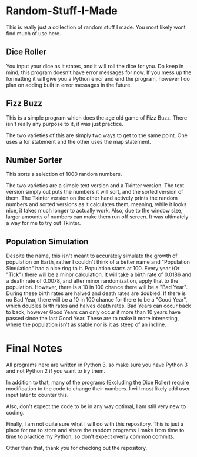 # Random-Stuff-I-Made

This is really just a collection of random stuff I made. You most likely wont find much of use here.

## Dice Roller

You input your dice as it states, and it will roll the dice for you. Do keep in mind, this program doesn't have error messages for now. If you mess up the formatting it will give you a Python error and end the program, however I do plan on adding built in error messages in the future.

## Fizz Buzz

This is a simple program which does the age old game of Fizz Buzz. There isn't really any purpose to it, it was just practice.

The two varieties of this are simply two ways to get to the same point. One uses a for statement and the other uses the map statement.

## Number Sorter

This sorts a selection of 1000 random numbers.

The two varieties are a simple text version and a Tkinter version. The text version simply out puts the numbers it will sort, and the sorted version of them. The Tkinter version on the other hand actively prints the random numbers and sorted versions as it calculates them, meaning, while it looks nice, it takes much longer to actually work. Also, due to the window size, larger amounts of numbers can make them run off screen. It was ultimately a way for me to try out Tkinter.

## Population Simulation

Despite the name, this isn't meant to accurately simulate the growth of population on Earth, rather I couldn't think of a better name and "Population Simulation" had a nice ring to it. Population starts at 100. Every year (Or "Tick") there will be a minor calculation. It will take a birth rate of 0.0186 and a death rate of 0.0078, and after minor randomization, apply that to the population. However, there is a 10 in 100 chance there will be a "Bad Year". During these birth rates are halved and death rates are doubled. If there is no Bad Year, there will be a 10 in 100 chance for there to be a "Good Year", which doubles birth rates and halves death rates. Bad Years can occur back to back, however Good Years can only occur if more than 10 years have passed since the last Good Year. These are to make it more interesting, where the population isn't as stable nor is it as steep of an incline.

# Final Notes

All programs here are written in Python 3, so make sure you have Python 3 and not Python 2 if you want to try them.

In addition to that, many of the programs (Excluding the Dice Roller) require modification to the code to change their numbers. I will most likely add user input later to counter this.

Also, don't expect the code to be in any way optimal, I am still very new to coding.

Finally, I am not quite sure what I will do with this repository. This is just a place for me to store and share the random programs I make from time to time to practice my Python, so don't expect overly common commits.

Other than that, thank you for checking out the repository.
